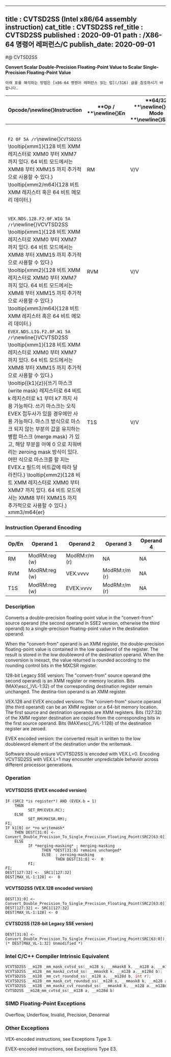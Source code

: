 ----------------------------
title : CVTSD2SS (Intel x86/64 assembly instruction)
cat_title : CVTSD2SS
ref_title : CVTSD2SS
published : 2020-09-01
path : /X86-64 명령어 레퍼런스/C
publish_date: 2020-09-01
----------------------------


#@ CVTSD2SS

**Convert Scalar Double-Precision Floating-Point Value to Scalar Single-Precision Floating-Point Value**

```lec-info
아래 표를 해석하는 방법은 [x86-64 명령어 레퍼런스 읽는 법](/316) 글을 참조하시기 바랍니다.
```

|**Opcode/**\newline{}**Instruction**|**Op / **\newline{}**En**|**64/32 **\newline{}**bit Mode **\newline{}**Support**|**CPUID **\newline{}**Feature **\newline{}**Flag**|**Description**|
|------------------------------------|-------------------------|------------------------------------------------------|--------------------------------------------------|---------------|
|`F2 0F 5A /r`\newline{}`CVTSD2SS` \tooltip{xmm1}{128 비트 XMM 레지스터로 XMM0 부터 XMM7 까지 있다. 64 비트 모드에서는 XMM8 부터 XMM15 까지 추가적으로 사용할 수 있다.} \tooltip{xmm2/m64}{128 비트 XMM 레지스터 혹은 64 비트 메모리 데이터.} |RM|V/V|SSE2|Convert one double-precision floating-point value in xmm2/m64 to one single-precision floating-point value in xmm1.|
|`VEX.NDS.128.F2.0F.WIG 5A /r`\newline{}VCVTSD2SS \tooltip{xmm1}{128 비트 XMM 레지스터로 XMM0 부터 XMM7 까지 있다. 64 비트 모드에서는 XMM8 부터 XMM15 까지 추가적으로 사용할 수 있다.} \tooltip{xmm2}{128 비트 XMM 레지스터로 XMM0 부터 XMM7 까지 있다. 64 비트 모드에서는 XMM8 부터 XMM15 까지 추가적으로 사용할 수 있다.} \tooltip{xmm3/m64}{128 비트 XMM 레지스터 혹은 64 비트 메모리 데이터.} |RVM|V/V|AVX|Convert one double-precision floating-point value in xmm3/m64 to one single-precision floating-point value and merge with high bits in xmm2.|
|`EVEX.NDS.LIG.F2.0F.W1 5A /r`\newline{}VCVTSD2SS \tooltip{xmm1}{128 비트 XMM 레지스터로 XMM0 부터 XMM7 까지 있다. 64 비트 모드에서는 XMM8 부터 XMM15 까지 추가적으로 사용할 수 있다.} \tooltip{\{k1\}\{z\}}{쓰기 마스크 (write mask) 레지스터로 64 비트 k 레지스터로 k1 부터 k7 까지 사용 가능하다. 쓰기 마스크는 오직 EVEX 접두사가 있을 경우에만 사용 가능하다. 마스크 방식으로 마스크 되지 않는 부분의 값을 유지하는 병합 마스크 (merge mask) 가 있고, 해당 부분을 아예 0 으로 지워버리는 zeroing mask 방식이 있다. 어떤 식으로 마스크를 할 지는 EVEX.z 필드의 비트값에 따라 달라진다.} \tooltip{xmm2}{128 비트 XMM 레지스터로 XMM0 부터 XMM7 까지 있다. 64 비트 모드에서는 XMM8 부터 XMM15 까지 추가적으로 사용할 수 있다.} xmm3/m64{er} |T1S|V/V|AVX512F|Convert one double-precision floating-point value in xmm3/m64 to one single-precision floating-point value and merge with high bits in xmm2 under writemask k1.|
### Instruction Operand Encoding


|Op/En|Operand 1|Operand 2|Operand 3|Operand 4|
|-----|---------|---------|---------|---------|
|RM|ModRM:reg (w)|ModRM:r/m (r)|NA|NA|
|RVM|ModRM:reg (w)|VEX.vvvv|ModRM:r/m (r)|NA|
|T1S|ModRM:reg (w)|EVEX.vvvv|ModRM:r/m (r)|NA|
### Description


Converts a double-precision floating-point value in the "convert-from" source operand (the second operand in SSE2 version, otherwise the third operand) to a single-precision floating-point value in the destination operand.

When the "convert-from" operand is an XMM register, the double-precision floating-point value is contained in the low quadword of the register. The result is stored in the low doubleword of the destination operand. When the conversion is inexact, the value returned is rounded according to the rounding control bits in the MXCSR register.

128-bit Legacy SSE version: The "convert-from" source operand (the second operand) is an XMM register or memory location. Bits (MAX\esc{_}VL-1:32) of the corresponding destination register remain unchanged. The destina-tion operand is an XMM register. 

VEX.128 and EVEX encoded versions: The "convert-from" source operand (the third operand) can be an XMM register or a 64-bit memory location. The first source and destination operands are XMM registers. Bits (127:32) of the XMM register destination are copied from the corresponding bits in the first source operand. Bits (MAX\esc{_}VL-1:128) of the destination register are zeroed.

EVEX encoded version: the converted result in written to the low doubleword element of the destination under the writemask.

Software should ensure VCVTSD2SS is encoded with VEX.L=0. Encoding VCVTSD2SS with VEX.L=1 may encounter unpredictable behavior across different processor generations.


### Operation
#### VCVTSD2SS (EVEX encoded version)
```info-verb
IF (SRC2 *is register*) AND (EVEX.b = 1) 
    THEN
          SET_RM(EVEX.RC);
    ELSE 
          SET_RM(MXCSR.RM);
FI;
IF k1[0] or *no writemask*
    THEN DEST[31:0] <-  Convert_Double_Precision_To_Single_Precision_Floating_Point(SRC2[63:0]);
    ELSE 
          IF *merging-masking* ; merging-masking
                THEN *DEST[31:0] remains unchanged*
                ELSE  ; zeroing-masking
                      THEN DEST[31:0] <-  0
          FI;
FI;
DEST[127:32] <-  SRC1[127:32]
DEST[MAX_VL-1:128] <-  0
```
#### VCVTSD2SS (VEX.128 encoded version)
```info-verb
DEST[31:0] <- Convert_Double_Precision_To_Single_Precision_Floating_Point(SRC2[63:0]);
DEST[127:32] <- SRC1[127:32]
DEST[MAX_VL-1:128] <- 0
```
#### CVTSD2SS (128-bit Legacy SSE version)
```info-verb
DEST[31:0] <- Convert_Double_Precision_To_Single_Precision_Floating_Point(SRC[63:0]);
(* DEST[MAX_VL-1:32] Unmodified *)
```

### Intel C/C++ Compiler Intrinsic Equivalent

```cpp
VCVTSD2SS __m128 _mm_mask_cvtsd_ss(__m128 s, __mmask8 k, __m128 a, __m128d b);
VCVTSD2SS __m128 _mm_maskz_cvtsd_ss( __mmask8 k, __m128 a,__m128d b);
VCVTSD2SS __m128 _mm_cvt_roundsd_ss(__m128 a, __m128d b, int r);
VCVTSD2SS __m128 _mm_mask_cvt_roundsd_ss(__m128 s, __mmask8 k, __m128 a, __m128d b, int r);
VCVTSD2SS __m128 _mm_maskz_cvt_roundsd_ss( __mmask8 k, __m128 a,__m128d b, int r);
CVTSD2SS __m128_mm_cvtsd_ss(__m128 a, __m128d b)
```
### SIMD Floating-Point Exceptions


Overflow, Underflow, Invalid, Precision, Denormal

### Other Exceptions


VEX-encoded instructions, see Exceptions Type 3.

EVEX-encoded instructions, see Exceptions Type E3.

